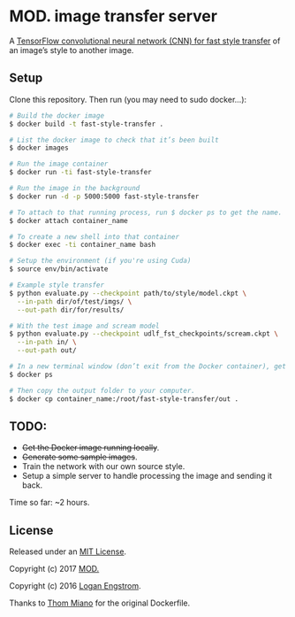 # MOD. image transfer server

A [TensorFlow convolutional neural network (CNN) for fast style transfer](https://github.com/lengstrom/fast-style-transfer) of an image’s style to another image.

## Setup

Clone this repository. Then run (you may need to sudo docker...):
```bash
# Build the docker image
$ docker build -t fast-style-transfer .

# List the docker image to check that it’s been built
$ docker images

# Run the image container
$ docker run -ti fast-style-transfer

# Run the image in the background
$ docker run -d -p 5000:5000 fast-style-transfer

# To attach to that running process, run $ docker ps to get the name.
$ docker attach container_name

# To create a new shell into that container
$ docker exec -ti container_name bash

# Setup the environment (if you're using Cuda)
$ source env/bin/activate

# Example style transfer
$ python evaluate.py --checkpoint path/to/style/model.ckpt \
  --in-path dir/of/test/imgs/ \
  --out-path dir/for/results/

# With the test image and scream model
$ python evaluate.py --checkpoint udlf_fst_checkpoints/scream.ckpt \
  --in-path in/ \
  --out-path out/

# In a new terminal window (don’t exit from the Docker container), get the name of the running container
$ docker ps

# Then copy the output folder to your computer.
$ docker cp container_name:/root/fast-style-transfer/out .
```

## TODO:

* ~~Get the Docker image running locally~~.
* ~~Generate some sample images~~.
* Train the network with our own source style.
* Setup a simple server to handle processing the image and sending it back.

Time so far: ~2 hours.

## License

Released under an [MIT License](LICENSE).

Copyright (c) 2017 [MOD.](https://mod.org.au)

Copyright (c) 2016 [Logan Engstrom](https://github.com/lengstrom/fast-style-transfer).

Thanks to [Thom Miano](https://github.com/thommiano) for the original Dockerfile.

